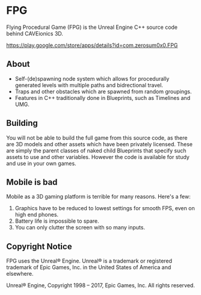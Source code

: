 # FPG
Flying Procedural Game (FPG) is the Unreal Engine C++ source code behind CAVEionics 3D.

https://play.google.com/store/apps/details?id=com.zerosum0x0.FPG

## About

- Self-(de)spawning node system which allows for procedurally generated levels with multiple paths and bidrectional travel.
- Traps and other obstacles which are spawned from random groupings.
- Features in C++ traditionally done in Blueprints, such as Timelines and UMG.

## Building

You will not be able to build the full game from this source code, as there are 3D models and other assets which have been privately licensed. These are simply the parent classes of naked child Blueprints that specify such assets to use and other variables. However the code is available for study and use in your own games.

## Mobile is bad

Mobile as a 3D gaming platform is terrible for many reasons. Here's a few:

1. Graphics have to be reduced to lowest settings for smooth FPS, even on high end phones.
2. Battery life is impossible to spare.
3. You can only clutter the screen with so many inputs.

## Copyright Notice

FPG uses the Unreal® Engine.  Unreal® is a trademark or registered trademark of Epic Games, Inc. in the United States of America and elsewhere.

Unreal® Engine, Copyright 1998 – 2017, Epic Games, Inc.  All rights reserved.
